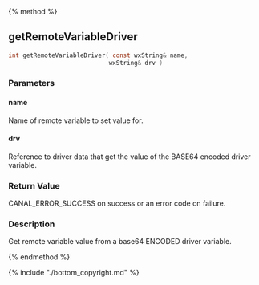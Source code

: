 
{% method %}
## getRemoteVariableDriver

```c
int getRemoteVariableDriver( const wxString& name, 
                            wxString& drv )
```

### Parameters

#### name
Name of remote variable to set value for.

#### drv
Reference to driver data that get the value of the BASE64 encoded driver variable.

### Return Value
CANAL_ERROR_SUCCESS on success or an error code on failure. 

### Description
Get remote variable value from a base64 ENCODED driver variable. 

{% endmethod %}

{% include "./bottom_copyright.md" %}